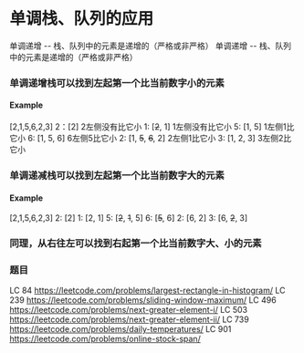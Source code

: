 #  单调栈、队列的应用

单调递增 -- 栈、队列中的元素是递增的（严格或非严格）
单调递增 -- 栈、队列中的元素是递增的（严格或非严格）

### 单调递增栈可以找到左起第一个比当前数字小的元素
#### Example
[2,1,5,6,2,3]
2：[2] 2左侧没有比它小
1: [~~2~~, 1] 1左侧没有比它小
5: [1, 5] 1左侧1比它小
6: [1, 5, 6] 6左侧5比它小
2: [1, ~~5~~, ~~6~~, 2] 2左侧1比它小
3: [1, 2, 3] 3左侧2比它小

### 单调递减栈可以找到左起第一个比当前数字大的元素
#### Example
[2,1,5,6,2,3]
2: [2]
1: [2, 1]
5: [~~2~~, ~~1~~, 5]
6: [~~5~~, 6]
2: [6, 2]
3: [6, ~~2~~, 3]

### 同理，从右往左可以找到右起第一个比当前数字大、小的元素

### 题目
LC 84  https://leetcode.com/problems/largest-rectangle-in-histogram/
LC 239 https://leetcode.com/problems/sliding-window-maximum/
LC 496 https://leetcode.com/problems/next-greater-element-i/
LC 503 https://leetcode.com/problems/next-greater-element-ii/
LC 739 https://leetcode.com/problems/daily-temperatures/
LC 901 https://leetcode.com/problems/online-stock-span/
